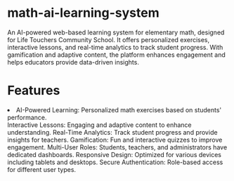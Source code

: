 # math-ai-learning-system
An AI-powered web-based learning system for elementary math, designed for Life Touchers Community School. It offers personalized exercises, interactive lessons, and real-time analytics to track student progress. With gamification and adaptive content, the platform enhances engagement and helps educators provide data-driven insights.

# Features

<li>AI-Powered Learning: Personalized math exercises based on students' performance.</li>
Interactive Lessons: Engaging and adaptive content to enhance understanding.
Real-Time Analytics: Track student progress and provide insights for teachers.
Gamification: Fun and interactive quizzes to improve engagement.
Multi-User Roles: Students, teachers, and administrators have dedicated dashboards.
Responsive Design: Optimized for various devices including tablets and desktops.
Secure Authentication: Role-based access for different user types.
